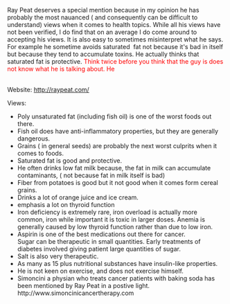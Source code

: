 <p>Ray Peat deserves a special mention because in my opinion he has&nbsp; probably the most nauanced ( and consequently can be difficult to understand) views when it comes to health topics. While all his views have not been verified, I do find that on an average I do come around to accepting his views. It is also easy to sometimes misinterpret what he says. For example he sometime avoids saturated&nbsp; fat not because it's bad in itself but because they tend to accumulate toxins. He actually thinks that saturated fat is protective. <span style="color: #ff0000;">Think twice before you think that the guy is does not know what he is talking about. He</span></p>
<p><br />Website: <a href="http://raypeat.com/">http://raypeat.com/</a></p>
<p>Views:</p>
<ul>
<li>Poly unsaturated fat (including fish oil) is one of the worst foods out there.</li>
<li>Fish oil does have anti-inflammatory properties, but they are generally dangerous.</li>
<li>Grains ( in general seeds) are probably the next worst culprits when it comes to foods.</li>
<li>Saturated fat is good and protective.</li>
<li>He often drinks low fat milk because, the fat in milk can accumulate contaminants, ( not because fat in milk itself is bad)</li>
<li>Fiber from potatoes is good but it not good when it comes form cereal grains.</li>
<li>Drinks a lot of orange juice and ice cream.</li>
<li>emphasis a lot on thyroid function</li>
<li>Iron deficiency is extremely rare, iron overload is actually more common, iron while important it is toxic in larger doses. Anemia is generally caused by low thyroid function rather than due to low iron.</li>
<li>Aspirin is one of the best medications out there for cancer.<br />Sugar can be therapeutic in small quantities. Early treatments of diabetes involved giving patient large quantities of sugar.</li>
<li>Salt is also very therapeutic.</li>
<li>As many as 15 plus nutritional substances have insulin-like properties.</li>
<li>He is not keen on exercise, and does not exercise himself.</li>
<li>Simoncini a physian who treats cancer patients with baking soda has been mentioned by Ray Peat in a postive light. http://www.simoncinicancertherapy.com</li>
</ul>
<p>&nbsp;</p>